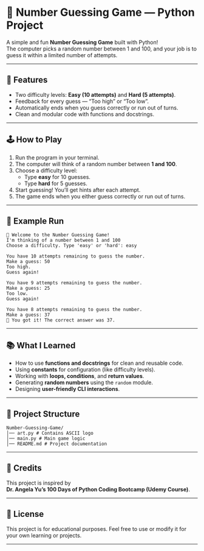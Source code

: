 # 🎯 Number Guessing Game — Python Project

A simple and fun **Number Guessing Game** built with Python!  
The computer picks a random number between 1 and 100, and your job is to guess it within a limited number of attempts.

---

## 🚀 Features
- Two difficulty levels: **Easy (10 attempts)** and **Hard (5 attempts)**.
- Feedback for every guess — “Too high” or “Too low”.
- Automatically ends when you guess correctly or run out of turns.
- Clean and modular code with functions and docstrings.

---

## 🕹️ How to Play
1. Run the program in your terminal.
2. The computer will think of a random number between **1 and 100**.
3. Choose a difficulty level:
   - Type **easy** for 10 guesses.
   - Type **hard** for 5 guesses.
4. Start guessing! You’ll get hints after each attempt.
5. The game ends when you either guess correctly or run out of turns.

---

## 🧩 Example Run

```
🎯 Welcome to the Number Guessing Game!
I'm thinking of a number between 1 and 100
Choose a difficulty. Type 'easy' or 'hard': easy

You have 10 attempts remaining to guess the number.
Make a guess: 50
Too high.
Guess again!

You have 9 attempts remaining to guess the number.
Make a guess: 25
Too low.
Guess again!

You have 8 attempts remaining to guess the number.
Make a guess: 37
🎉 You got it! The correct answer was 37.
```

---

## 📚 What I Learned
- How to use **functions and docstrings** for clean and reusable code.
- Using **constants** for configuration (like difficulty levels).
- Working with **loops, conditions**, and **return values**.
- Generating **random numbers** using the `random` module.
- Designing **user-friendly CLI interactions**.

---

## 📂 Project Structure
```
Number-Guessing-Game/
│── art.py # Contains ASCII logo
│── main.py # Main game logic
│── README.md # Project documentation

```

---

## 🙏 Credits
This project is inspired by  
**Dr. Angela Yu’s 100 Days of Python Coding Bootcamp (Udemy Course)**.

---
## 📜 License

This project is for educational purposes. Feel free to use or modify it for your own learning or projects.

---